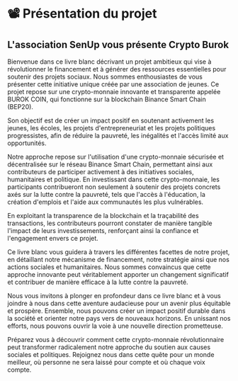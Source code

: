 # 📽 Présentation du projet

## L'association SenUp vous présente Crypto Burok

Bienvenue dans ce livre blanc décrivant un projet ambitieux qui vise à révolutionner le financement et à générer des ressources essentielles pour soutenir des projets sociaux. Nous sommes enthousiastes de vous présenter cette initiative unique créée par une association de jeunes. Ce projet repose sur une crypto-monnaie innovante et transparente appelée BUROK COIN, qui fonctionne sur la blockchain Binance Smart Chain (BEP20).

Son objectif est de créer un impact positif en soutenant activement les jeunes, les écoles, les projets d'entrepreneuriat et les projets politiques progressistes, afin de réduire la pauvreté, les inégalités et l'accès limité aux opportunités.

Notre approche repose sur l'utilisation d'une crypto-monnaie sécurisée et décentralisée sur le réseau Binance Smart Chain, permettant ainsi aux contributeurs de participer activement à des initiatives sociales, humanitaires et politique. En investissant dans cette crypto-monnaie, les participants contribueront non seulement à soutenir des projets concrets axés sur la lutte contre la pauvreté, tels que l'accès à l'éducation, la création d'emplois et l'aide aux communautés les plus vulnérables.

En exploitant la transparence de la blockchain et la traçabilité des transactions, les contributeurs pourront constater de manière tangible l'impact de leurs investissements, renforçant ainsi la confiance et l'engagement envers ce projet.

Ce livre blanc vous guidera à travers les différentes facettes de notre projet, en détaillant notre mécanisme de financement, notre stratégie ainsi que nos actions sociales et humanitaires. Nous sommes convaincus que cette approche innovante peut véritablement apporter un changement significatif et contribuer de manière efficace à la lutte contre la pauvreté.

Nous vous invitons à plonger en profondeur dans ce livre blanc et à vous joindre à nous dans cette aventure audacieuse pour un avenir plus équitable et prospère. Ensemble, nous pouvons créer un impact positif durable dans la société et orienter notre pays vers de nouveaux horizons. En unissant nos efforts, nous pouvons ouvrir la voie à une nouvelle direction prometteuse.

Préparez vous à découvrir comment cette crypto-monnaie révolutionnaire peut transformer radicalement notre approche du soutien aux causes sociales et politiques. Rejoignez nous dans cette quête pour un monde meilleur, où personne ne sera laissé pour compte et où chaque voix compte.

